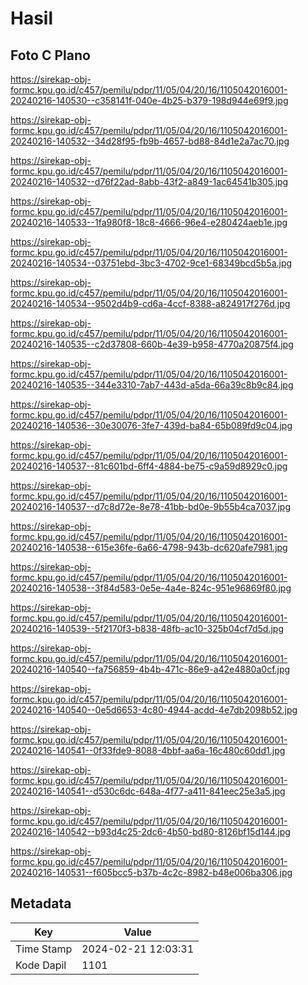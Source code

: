 # Hasil

## Foto C Plano

https://sirekap-obj-formc.kpu.go.id/c457/pemilu/pdpr/11/05/04/20/16/1105042016001-20240216-140530--c358141f-040e-4b25-b379-198d944e69f9.jpg

https://sirekap-obj-formc.kpu.go.id/c457/pemilu/pdpr/11/05/04/20/16/1105042016001-20240216-140532--34d28f95-fb9b-4657-bd88-84d1e2a7ac70.jpg

https://sirekap-obj-formc.kpu.go.id/c457/pemilu/pdpr/11/05/04/20/16/1105042016001-20240216-140532--d76f22ad-8abb-43f2-a849-1ac64541b305.jpg

https://sirekap-obj-formc.kpu.go.id/c457/pemilu/pdpr/11/05/04/20/16/1105042016001-20240216-140533--1fa980f8-18c8-4666-96e4-e280424aeb1e.jpg

https://sirekap-obj-formc.kpu.go.id/c457/pemilu/pdpr/11/05/04/20/16/1105042016001-20240216-140534--03751ebd-3bc3-4702-9ce1-68349bcd5b5a.jpg

https://sirekap-obj-formc.kpu.go.id/c457/pemilu/pdpr/11/05/04/20/16/1105042016001-20240216-140534--9502d4b9-cd6a-4ccf-8388-a824917f276d.jpg

https://sirekap-obj-formc.kpu.go.id/c457/pemilu/pdpr/11/05/04/20/16/1105042016001-20240216-140535--c2d37808-660b-4e39-b958-4770a20875f4.jpg

https://sirekap-obj-formc.kpu.go.id/c457/pemilu/pdpr/11/05/04/20/16/1105042016001-20240216-140535--344e3310-7ab7-443d-a5da-66a39c8b9c84.jpg

https://sirekap-obj-formc.kpu.go.id/c457/pemilu/pdpr/11/05/04/20/16/1105042016001-20240216-140536--30e30076-3fe7-439d-ba84-65b089fd9c04.jpg

https://sirekap-obj-formc.kpu.go.id/c457/pemilu/pdpr/11/05/04/20/16/1105042016001-20240216-140537--81c601bd-6ff4-4884-be75-c9a59d8929c0.jpg

https://sirekap-obj-formc.kpu.go.id/c457/pemilu/pdpr/11/05/04/20/16/1105042016001-20240216-140537--d7c8d72e-8e78-41bb-bd0e-9b55b4ca7037.jpg

https://sirekap-obj-formc.kpu.go.id/c457/pemilu/pdpr/11/05/04/20/16/1105042016001-20240216-140538--615e36fe-6a66-4798-943b-dc620afe7981.jpg

https://sirekap-obj-formc.kpu.go.id/c457/pemilu/pdpr/11/05/04/20/16/1105042016001-20240216-140538--3f84d583-0e5e-4a4e-824c-951e96869f80.jpg

https://sirekap-obj-formc.kpu.go.id/c457/pemilu/pdpr/11/05/04/20/16/1105042016001-20240216-140539--5f2170f3-b838-48fb-ac10-325b04cf7d5d.jpg

https://sirekap-obj-formc.kpu.go.id/c457/pemilu/pdpr/11/05/04/20/16/1105042016001-20240216-140540--fa756859-4b4b-471c-86e9-a42e4880a0cf.jpg

https://sirekap-obj-formc.kpu.go.id/c457/pemilu/pdpr/11/05/04/20/16/1105042016001-20240216-140540--0e5d6653-4c80-4944-acdd-4e7db2098b52.jpg

https://sirekap-obj-formc.kpu.go.id/c457/pemilu/pdpr/11/05/04/20/16/1105042016001-20240216-140541--0f33fde9-8088-4bbf-aa6a-16c480c60dd1.jpg

https://sirekap-obj-formc.kpu.go.id/c457/pemilu/pdpr/11/05/04/20/16/1105042016001-20240216-140541--d530c6dc-648a-4f77-a411-841eec25e3a5.jpg

https://sirekap-obj-formc.kpu.go.id/c457/pemilu/pdpr/11/05/04/20/16/1105042016001-20240216-140542--b93d4c25-2dc6-4b50-bd80-8126bf15d144.jpg

https://sirekap-obj-formc.kpu.go.id/c457/pemilu/pdpr/11/05/04/20/16/1105042016001-20240216-140531--f605bcc5-b37b-4c2c-8982-b48e006ba306.jpg


## Metadata

| Key        | Value               |
| ---------- | ------------------- |
| Time Stamp | 2024-02-21 12:03:31 |
| Kode Dapil | 1101                |



